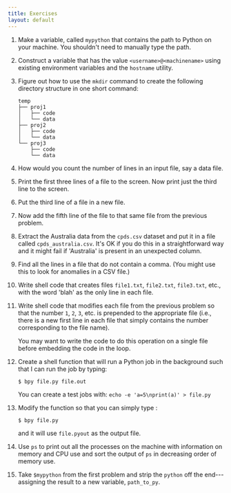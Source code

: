 ```yaml
---
title: Exercises
layout: default
---
```



1.  Make a variable, called `mypython` that contains the path to Python
    on your machine. You shouldn't need to manually type the path.
2.  Construct a variable that has the value `<username>@<machinename>` using
    existing environment variables and the `hostname` utility.
3.  Figure out how to use the `mkdir` command to create the following
    directory structure in one short command:


        temp
        ├── proj1
        │   ├── code
        │   └── data
        ├── proj2
        │   ├── code
        │   └── data
        └── proj3
            ├── code
            └── data


4.  How would you count the number of lines in an input file, say a data
    file.
5.  Print the first three lines of a file to the screen. Now print just
    the third line to the screen.
6.  Put the third line of a file in a new file.
7.  Now add the fifth line of the file to that same file from the
    previous problem.
8.  Extract the Australia data from the `cpds.csv` dataset and put it in
    a file called `cpds_australia.csv`. It's OK if you do this in a
    straightforward way and it might fail if 'Australia' is present in
    an unexpected column.
9.  Find all the lines in a file that do not contain a comma. (You might
    use this to look for anomalies in a CSV file.)
10. Write shell code that creates files `file1.txt`, `file2.txt`,
    `file3.txt`, etc., with the word 'blah' as the only line in each
    file.
11. Write shell code that modifies each file from the previous problem
    so that the number `1`, `2`, `3`, etc. is prepended to the
    appropriate file (i.e., there is a new first line in each file that
    simply contains the number corresponding to the file name).

    You may want to write the code to do this operation on a single file
    before embedding the code in the loop.

12. Create a shell function that will run a Python job in the background
    such that I can run the job by typing:

	```bash
	$ bpy file.py file.out
	```

	You can create a test jobs with: `echo -e 'a=5\nprint(a)' > file.py`

13. Modify the function so that you can simply type :

	```
	$ bpy file.py
	```

	and it will use `file.pyout` as the output file.

14. Use `ps` to print out all the processes on the machine with
    information on memory and CPU use and sort the output of `ps` in
    decreasing order of memory use.
15. Take `$mypython` from the first problem and strip the `python` off
    the end---assigning the result to a new variable, `path_to_py`.

